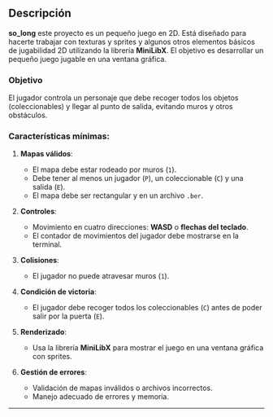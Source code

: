 ## Descripción

**so_long** este proyecto es un pequeño juego en 2D. Está diseñado para hacerte trabajar con texturas y sprites y algunos otros elementos básicos de jugabilidad 2D utilizando la librería **MiniLibX**. El objetivo es desarrollar un pequeño juego jugable en una ventana gráfica.

### Objetivo
El jugador controla un personaje que debe recoger todos los objetos (coleccionables) y llegar al punto de salida, evitando muros y otros obstáculos.

### Características mínimas:
1. **Mapas válidos**:
   - El mapa debe estar rodeado por muros (`1`).
   - Debe tener al menos un jugador (`P`), un coleccionable (`C`) y una salida (`E`).
   - El mapa debe ser rectangular y en un archivo `.ber`.

2. **Controles**:
   - Movimiento en cuatro direcciones: **WASD** o **flechas del teclado**.
   - El contador de movimientos del jugador debe mostrarse en la terminal.

3. **Colisiones**:
   - El jugador no puede atravesar muros (`1`).

4. **Condición de victoria**:
   - El jugador debe recoger todos los coleccionables (`C`) antes de poder salir por la puerta (`E`).

5. **Renderizado**:
   - Usa la librería **MiniLibX** para mostrar el juego en una ventana gráfica con sprites.

6. **Gestión de errores**:
   - Validación de mapas inválidos o archivos incorrectos.
   - Manejo adecuado de errores y memoria.

---

